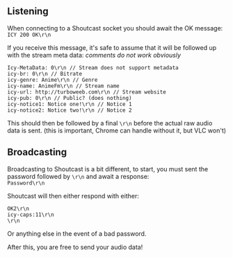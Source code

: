 ## Listening
When connecting to a Shoutcast socket you should await the OK message:  
`ICY 200 OK\r\n`  
  
If you receive this message, it's safe to assume that it will be followed up with the stream meta data: *comments do not work obviously*
```
Icy-MetaData: 0\r\n // Stream does not support metadata
icy-br: 0\r\n // Bitrate
icy-genre: Anime\r\n // Genre
icy-name: AnimeFm\r\n // Stream name
icy-url: http://turboweeb.com\r\n // Stream website
icy-pub: 0\r\n // Public? (does nothing)
icy-notice1: Notice one!\r\n // Notice 1
icy-notice2: Notice two!\r\n // Notice 2
```  
  
This should then be followed by a final `\r\n` before the actual raw audio data is sent. (this is important, Chrome can handle without it, but VLC won't)

## Broadcasting
Broadcasting to Shoutcast is a bit different, to start, you must sent the password followed by `\r\n` and await a response:  
`Password\r\n`  
  
Shoutcast will then either respond with either:
```
OK2\r\n
icy-caps:11\r\n
\r\n
```
Or anything else in the event of a bad password.  
  
After this, you are free to send your audio data!